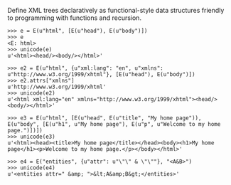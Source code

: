 Define XML trees declaratively as functional-style data structures friendly
to programming with functions and recursion.

    >>> e = E(u"html", [E(u"head"), E(u"body")])
    >>> e
    <E: html>
    >>> unicode(e)
    u'<html><head/><body/></html>'

    >>> e2 = E(u"html", {u"xml:lang": "en", u"xmlns": u"http://www.w3.org/1999/xhtml"}, [E(u"head"), E(u"body")])
    >>> e2.attrs["xmlns"]
    u'http://www.w3.org/1999/xhtml'
    >>> unicode(e2)
    u'<html xml:lang="en" xmlns="http://www.w3.org/1999/xhtml"><head/><body/></html>'

    >>> e3 = E(u"html", [E(u"head", E(u"title", "My home page")), E(u"body", [E(u"h1", u"My home page"), E(u"p", u"Welcome to my home page.")])])
    >>> unicode(e3)
    u'<html><head><title>My home page</title></head><body><h1>My home page</h1><p>Welcome to my home page.</p></body></html>'

    >>> e4 = E("entities", {u"attr": u"\"\" & \"\""}, "<A&B>")
    >>> unicode(e4)
    u'<entities attr=" &amp; ">&lt;A&amp;B&gt;</entities>'
